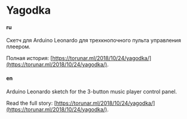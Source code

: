 # Yagodka

#### ru

Скетч для Arduino Leonardo для трехкнопочного пульта управления плеером.

Полная история: [https://torunar.ml/2018/10/24/yagodka/](https://torunar.ml/2018/10/24/yagodka/).

#### en

Arduino Leonardo sketch for the 3-button music player control panel.

Read the full story: [https://torunar.ml/2018/10/24/yagodka/](https://torunar.ml/2018/10/24/yagodka/).
